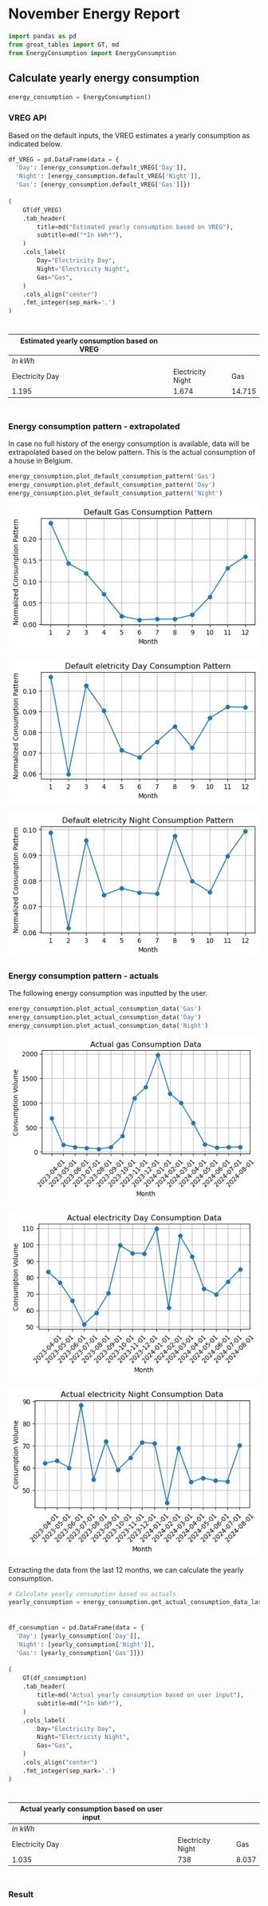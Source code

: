 # November Energy Report


``` python
import pandas as pd
from great_tables import GT, md
from EnergyConsumption import EnergyConsumption
```

## Calculate yearly energy consumption

``` python
energy_consumption = EnergyConsumption()
```

### VREG API

Based on the default inputs, the VREG estimates a yearly consumption as
indicated below.

``` python
df_VREG = pd.DataFrame(data = {
  'Day': [energy_consumption.default_VREG['Day']],
  'Night': [energy_consumption.default_VREG['Night']],
  'Gas': [energy_consumption.default_VREG['Gas']]})

(
    GT(df_VREG)
    .tab_header(
        title=md("Estimated yearly consumption based on VREG"),
        subtitle=md("*In kWh*"),
    )
    .cols_label(
        Day="Electricity Day",
        Night="Electricity Night",
        Gas="Gas",
    )
    .cols_align("center")
    .fmt_integer(sep_mark='.')
)
```

<div id="nrqzbitmbp" style="padding-left:0px;padding-right:0px;padding-top:10px;padding-bottom:10px;overflow-x:auto;overflow-y:auto;width:auto;height:auto;">
<style>
#nrqzbitmbp table {
          font-family: -apple-system, BlinkMacSystemFont, 'Segoe UI', Roboto, Oxygen, Ubuntu, Cantarell, 'Helvetica Neue', 'Fira Sans', 'Droid Sans', Arial, sans-serif;
          -webkit-font-smoothing: antialiased;
          -moz-osx-font-smoothing: grayscale;
        }
&#10;#nrqzbitmbp thead, tbody, tfoot, tr, td, th { border-style: none; }
 tr { background-color: transparent; }
#nrqzbitmbp p { margin: 0; padding: 0; }
 #nrqzbitmbp .gt_table { display: table; border-collapse: collapse; line-height: normal; margin-left: auto; margin-right: auto; color: #333333; font-size: 16px; font-weight: normal; font-style: normal; background-color: #FFFFFF; width: auto; border-top-style: solid; border-top-width: 2px; border-top-color: #A8A8A8; border-right-style: none; border-right-width: 2px; border-right-color: #D3D3D3; border-bottom-style: solid; border-bottom-width: 2px; border-bottom-color: #A8A8A8; border-left-style: none; border-left-width: 2px; border-left-color: #D3D3D3; }
 #nrqzbitmbp .gt_caption { padding-top: 4px; padding-bottom: 4px; }
 #nrqzbitmbp .gt_title { color: #333333; font-size: 125%; font-weight: initial; padding-top: 4px; padding-bottom: 4px; padding-left: 5px; padding-right: 5px; border-bottom-color: #FFFFFF; border-bottom-width: 0; }
 #nrqzbitmbp .gt_subtitle { color: #333333; font-size: 85%; font-weight: initial; padding-top: 3px; padding-bottom: 5px; padding-left: 5px; padding-right: 5px; border-top-color: #FFFFFF; border-top-width: 0; }
 #nrqzbitmbp .gt_heading { background-color: #FFFFFF; text-align: center; border-bottom-color: #FFFFFF; border-left-style: none; border-left-width: 1px; border-left-color: #D3D3D3; border-right-style: none; border-right-width: 1px; border-right-color: #D3D3D3; }
 #nrqzbitmbp .gt_bottom_border { border-bottom-style: solid; border-bottom-width: 2px; border-bottom-color: #D3D3D3; }
 #nrqzbitmbp .gt_col_headings { border-top-style: solid; border-top-width: 2px; border-top-color: #D3D3D3; border-bottom-style: solid; border-bottom-width: 2px; border-bottom-color: #D3D3D3; border-left-style: none; border-left-width: 1px; border-left-color: #D3D3D3; border-right-style: none; border-right-width: 1px; border-right-color: #D3D3D3; }
 #nrqzbitmbp .gt_col_heading { color: #333333; background-color: #FFFFFF; font-size: 100%; font-weight: normal; text-transform: inherit; border-left-style: none; border-left-width: 1px; border-left-color: #D3D3D3; border-right-style: none; border-right-width: 1px; border-right-color: #D3D3D3; vertical-align: bottom; padding-top: 5px; padding-bottom: 5px; padding-left: 5px; padding-right: 5px; overflow-x: hidden; }
 #nrqzbitmbp .gt_column_spanner_outer { color: #333333; background-color: #FFFFFF; font-size: 100%; font-weight: normal; text-transform: inherit; padding-top: 0; padding-bottom: 0; padding-left: 4px; padding-right: 4px; }
 #nrqzbitmbp .gt_column_spanner_outer:first-child { padding-left: 0; }
 #nrqzbitmbp .gt_column_spanner_outer:last-child { padding-right: 0; }
 #nrqzbitmbp .gt_column_spanner { border-bottom-style: solid; border-bottom-width: 2px; border-bottom-color: #D3D3D3; vertical-align: bottom; padding-top: 5px; padding-bottom: 5px; overflow-x: hidden; display: inline-block; width: 100%; }
 #nrqzbitmbp .gt_spanner_row { border-bottom-style: hidden; }
 #nrqzbitmbp .gt_group_heading { padding-top: 8px; padding-bottom: 8px; padding-left: 5px; padding-right: 5px; color: #333333; background-color: #FFFFFF; font-size: 100%; font-weight: initial; text-transform: inherit; border-top-style: solid; border-top-width: 2px; border-top-color: #D3D3D3; border-bottom-style: solid; border-bottom-width: 2px; border-bottom-color: #D3D3D3; border-left-style: none; border-left-width: 1px; border-left-color: #D3D3D3; border-right-style: none; border-right-width: 1px; border-right-color: #D3D3D3; vertical-align: middle; text-align: left; }
 #nrqzbitmbp .gt_empty_group_heading { padding: 0.5px; color: #333333; background-color: #FFFFFF; font-size: 100%; font-weight: initial; border-top-style: solid; border-top-width: 2px; border-top-color: #D3D3D3; border-bottom-style: solid; border-bottom-width: 2px; border-bottom-color: #D3D3D3; vertical-align: middle; }
 #nrqzbitmbp .gt_from_md> :first-child { margin-top: 0; }
 #nrqzbitmbp .gt_from_md> :last-child { margin-bottom: 0; }
 #nrqzbitmbp .gt_row { padding-top: 8px; padding-bottom: 8px; padding-left: 5px; padding-right: 5px; margin: 10px; border-top-style: solid; border-top-width: 1px; border-top-color: #D3D3D3; border-left-style: none; border-left-width: 1px; border-left-color: #D3D3D3; border-right-style: none; border-right-width: 1px; border-right-color: #D3D3D3; vertical-align: middle; overflow-x: hidden; }
 #nrqzbitmbp .gt_stub { color: #333333; background-color: #FFFFFF; font-size: 100%; font-weight: initial; text-transform: inherit; border-right-style: solid; border-right-width: 2px; border-right-color: #D3D3D3; padding-left: 5px; padding-right: 5px; }
 #nrqzbitmbp .gt_stub_row_group { color: #333333; background-color: #FFFFFF; font-size: 100%; font-weight: initial; text-transform: inherit; border-right-style: solid; border-right-width: 2px; border-right-color: #D3D3D3; padding-left: 5px; padding-right: 5px; vertical-align: top; }
 #nrqzbitmbp .gt_row_group_first td { border-top-width: 2px; }
 #nrqzbitmbp .gt_row_group_first th { border-top-width: 2px; }
 #nrqzbitmbp .gt_striped { background-color: rgba(128,128,128,0.05); }
 #nrqzbitmbp .gt_table_body { border-top-style: solid; border-top-width: 2px; border-top-color: #D3D3D3; border-bottom-style: solid; border-bottom-width: 2px; border-bottom-color: #D3D3D3; }
 #nrqzbitmbp .gt_sourcenotes { color: #333333; background-color: #FFFFFF; border-bottom-style: none; border-bottom-width: 2px; border-bottom-color: #D3D3D3; border-left-style: none; border-left-width: 2px; border-left-color: #D3D3D3; border-right-style: none; border-right-width: 2px; border-right-color: #D3D3D3; }
 #nrqzbitmbp .gt_sourcenote { font-size: 90%; padding-top: 4px; padding-bottom: 4px; padding-left: 5px; padding-right: 5px; text-align: left; }
 #nrqzbitmbp .gt_left { text-align: left; }
 #nrqzbitmbp .gt_center { text-align: center; }
 #nrqzbitmbp .gt_right { text-align: right; font-variant-numeric: tabular-nums; }
 #nrqzbitmbp .gt_font_normal { font-weight: normal; }
 #nrqzbitmbp .gt_font_bold { font-weight: bold; }
 #nrqzbitmbp .gt_font_italic { font-style: italic; }
 #nrqzbitmbp .gt_super { font-size: 65%; }
 #nrqzbitmbp .gt_footnote_marks { font-size: 75%; vertical-align: 0.4em; position: initial; }
 #nrqzbitmbp .gt_asterisk { font-size: 100%; vertical-align: 0; }
 &#10;</style>

| Estimated yearly consumption based on VREG |                   |        |
|--------------------------------------------|-------------------|--------|
| *In kWh*                                   |                   |        |
| Electricity Day                            | Electricity Night | Gas    |
| 1.195                                      | 1.674             | 14.715 |

&#10;</div>
        &#10;
### Energy consumption pattern - extrapolated

In case no full history of the energy consumption is available, data
will be extrapolated based on the below pattern. This is the actual
consumption of a house in Belgium.

``` python
energy_consumption.plot_default_consumption_pattern('Gas')
energy_consumption.plot_default_consumption_pattern('Day')
energy_consumption.plot_default_consumption_pattern('Night')
```

![](november_energy_consumption_files/figure-commonmark/cell-5-output-1.png)

![](november_energy_consumption_files/figure-commonmark/cell-5-output-2.png)

![](november_energy_consumption_files/figure-commonmark/cell-5-output-3.png)

### Energy consumption pattern - actuals

The following energy consumption was inputted by the user.

``` python
energy_consumption.plot_actual_consumption_data('Gas')
energy_consumption.plot_actual_consumption_data('Day')
energy_consumption.plot_actual_consumption_data('Night')
```

![](november_energy_consumption_files/figure-commonmark/cell-6-output-1.png)

![](november_energy_consumption_files/figure-commonmark/cell-6-output-2.png)

![](november_energy_consumption_files/figure-commonmark/cell-6-output-3.png)

Extracting the data from the last 12 months, we can calculate the yearly
consumption.

``` python
# Calculate yearly consumption based on actuals
yearly_consumption = energy_consumption.get_actual_consumption_data_last_12_months()


df_consumption = pd.DataFrame(data = {
  'Day': [yearly_consumption['Day']],
  'Night': [yearly_consumption['Night']],
  'Gas': [yearly_consumption['Gas']]})

(
    GT(df_consumption)
    .tab_header(
        title=md("Actual yearly consumption based on user input"),
        subtitle=md("*In kWh*"),
    )
    .cols_label(
        Day="Electricity Day",
        Night="Electricity Night",
        Gas="Gas",
    )
    .cols_align("center")
    .fmt_integer(sep_mark='.')
)
```

<div id="kjeshdqcos" style="padding-left:0px;padding-right:0px;padding-top:10px;padding-bottom:10px;overflow-x:auto;overflow-y:auto;width:auto;height:auto;">
<style>
#kjeshdqcos table {
          font-family: -apple-system, BlinkMacSystemFont, 'Segoe UI', Roboto, Oxygen, Ubuntu, Cantarell, 'Helvetica Neue', 'Fira Sans', 'Droid Sans', Arial, sans-serif;
          -webkit-font-smoothing: antialiased;
          -moz-osx-font-smoothing: grayscale;
        }
&#10;#kjeshdqcos thead, tbody, tfoot, tr, td, th { border-style: none; }
 tr { background-color: transparent; }
#kjeshdqcos p { margin: 0; padding: 0; }
 #kjeshdqcos .gt_table { display: table; border-collapse: collapse; line-height: normal; margin-left: auto; margin-right: auto; color: #333333; font-size: 16px; font-weight: normal; font-style: normal; background-color: #FFFFFF; width: auto; border-top-style: solid; border-top-width: 2px; border-top-color: #A8A8A8; border-right-style: none; border-right-width: 2px; border-right-color: #D3D3D3; border-bottom-style: solid; border-bottom-width: 2px; border-bottom-color: #A8A8A8; border-left-style: none; border-left-width: 2px; border-left-color: #D3D3D3; }
 #kjeshdqcos .gt_caption { padding-top: 4px; padding-bottom: 4px; }
 #kjeshdqcos .gt_title { color: #333333; font-size: 125%; font-weight: initial; padding-top: 4px; padding-bottom: 4px; padding-left: 5px; padding-right: 5px; border-bottom-color: #FFFFFF; border-bottom-width: 0; }
 #kjeshdqcos .gt_subtitle { color: #333333; font-size: 85%; font-weight: initial; padding-top: 3px; padding-bottom: 5px; padding-left: 5px; padding-right: 5px; border-top-color: #FFFFFF; border-top-width: 0; }
 #kjeshdqcos .gt_heading { background-color: #FFFFFF; text-align: center; border-bottom-color: #FFFFFF; border-left-style: none; border-left-width: 1px; border-left-color: #D3D3D3; border-right-style: none; border-right-width: 1px; border-right-color: #D3D3D3; }
 #kjeshdqcos .gt_bottom_border { border-bottom-style: solid; border-bottom-width: 2px; border-bottom-color: #D3D3D3; }
 #kjeshdqcos .gt_col_headings { border-top-style: solid; border-top-width: 2px; border-top-color: #D3D3D3; border-bottom-style: solid; border-bottom-width: 2px; border-bottom-color: #D3D3D3; border-left-style: none; border-left-width: 1px; border-left-color: #D3D3D3; border-right-style: none; border-right-width: 1px; border-right-color: #D3D3D3; }
 #kjeshdqcos .gt_col_heading { color: #333333; background-color: #FFFFFF; font-size: 100%; font-weight: normal; text-transform: inherit; border-left-style: none; border-left-width: 1px; border-left-color: #D3D3D3; border-right-style: none; border-right-width: 1px; border-right-color: #D3D3D3; vertical-align: bottom; padding-top: 5px; padding-bottom: 5px; padding-left: 5px; padding-right: 5px; overflow-x: hidden; }
 #kjeshdqcos .gt_column_spanner_outer { color: #333333; background-color: #FFFFFF; font-size: 100%; font-weight: normal; text-transform: inherit; padding-top: 0; padding-bottom: 0; padding-left: 4px; padding-right: 4px; }
 #kjeshdqcos .gt_column_spanner_outer:first-child { padding-left: 0; }
 #kjeshdqcos .gt_column_spanner_outer:last-child { padding-right: 0; }
 #kjeshdqcos .gt_column_spanner { border-bottom-style: solid; border-bottom-width: 2px; border-bottom-color: #D3D3D3; vertical-align: bottom; padding-top: 5px; padding-bottom: 5px; overflow-x: hidden; display: inline-block; width: 100%; }
 #kjeshdqcos .gt_spanner_row { border-bottom-style: hidden; }
 #kjeshdqcos .gt_group_heading { padding-top: 8px; padding-bottom: 8px; padding-left: 5px; padding-right: 5px; color: #333333; background-color: #FFFFFF; font-size: 100%; font-weight: initial; text-transform: inherit; border-top-style: solid; border-top-width: 2px; border-top-color: #D3D3D3; border-bottom-style: solid; border-bottom-width: 2px; border-bottom-color: #D3D3D3; border-left-style: none; border-left-width: 1px; border-left-color: #D3D3D3; border-right-style: none; border-right-width: 1px; border-right-color: #D3D3D3; vertical-align: middle; text-align: left; }
 #kjeshdqcos .gt_empty_group_heading { padding: 0.5px; color: #333333; background-color: #FFFFFF; font-size: 100%; font-weight: initial; border-top-style: solid; border-top-width: 2px; border-top-color: #D3D3D3; border-bottom-style: solid; border-bottom-width: 2px; border-bottom-color: #D3D3D3; vertical-align: middle; }
 #kjeshdqcos .gt_from_md> :first-child { margin-top: 0; }
 #kjeshdqcos .gt_from_md> :last-child { margin-bottom: 0; }
 #kjeshdqcos .gt_row { padding-top: 8px; padding-bottom: 8px; padding-left: 5px; padding-right: 5px; margin: 10px; border-top-style: solid; border-top-width: 1px; border-top-color: #D3D3D3; border-left-style: none; border-left-width: 1px; border-left-color: #D3D3D3; border-right-style: none; border-right-width: 1px; border-right-color: #D3D3D3; vertical-align: middle; overflow-x: hidden; }
 #kjeshdqcos .gt_stub { color: #333333; background-color: #FFFFFF; font-size: 100%; font-weight: initial; text-transform: inherit; border-right-style: solid; border-right-width: 2px; border-right-color: #D3D3D3; padding-left: 5px; padding-right: 5px; }
 #kjeshdqcos .gt_stub_row_group { color: #333333; background-color: #FFFFFF; font-size: 100%; font-weight: initial; text-transform: inherit; border-right-style: solid; border-right-width: 2px; border-right-color: #D3D3D3; padding-left: 5px; padding-right: 5px; vertical-align: top; }
 #kjeshdqcos .gt_row_group_first td { border-top-width: 2px; }
 #kjeshdqcos .gt_row_group_first th { border-top-width: 2px; }
 #kjeshdqcos .gt_striped { background-color: rgba(128,128,128,0.05); }
 #kjeshdqcos .gt_table_body { border-top-style: solid; border-top-width: 2px; border-top-color: #D3D3D3; border-bottom-style: solid; border-bottom-width: 2px; border-bottom-color: #D3D3D3; }
 #kjeshdqcos .gt_sourcenotes { color: #333333; background-color: #FFFFFF; border-bottom-style: none; border-bottom-width: 2px; border-bottom-color: #D3D3D3; border-left-style: none; border-left-width: 2px; border-left-color: #D3D3D3; border-right-style: none; border-right-width: 2px; border-right-color: #D3D3D3; }
 #kjeshdqcos .gt_sourcenote { font-size: 90%; padding-top: 4px; padding-bottom: 4px; padding-left: 5px; padding-right: 5px; text-align: left; }
 #kjeshdqcos .gt_left { text-align: left; }
 #kjeshdqcos .gt_center { text-align: center; }
 #kjeshdqcos .gt_right { text-align: right; font-variant-numeric: tabular-nums; }
 #kjeshdqcos .gt_font_normal { font-weight: normal; }
 #kjeshdqcos .gt_font_bold { font-weight: bold; }
 #kjeshdqcos .gt_font_italic { font-style: italic; }
 #kjeshdqcos .gt_super { font-size: 65%; }
 #kjeshdqcos .gt_footnote_marks { font-size: 75%; vertical-align: 0.4em; position: initial; }
 #kjeshdqcos .gt_asterisk { font-size: 100%; vertical-align: 0; }
 &#10;</style>

| Actual yearly consumption based on user input |                   |       |
|-----------------------------------------------|-------------------|-------|
| *In kWh*                                      |                   |       |
| Electricity Day                               | Electricity Night | Gas   |
| 1.035                                         | 738               | 8.037 |

&#10;</div>
        &#10;
### Result
